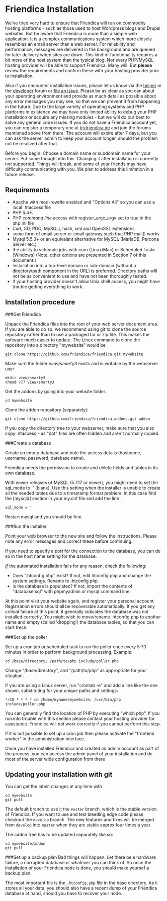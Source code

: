 Friendica Installation
===============

We've tried very hard to ensure that Friendica will run on commodity hosting platforms - such as those used to host Wordpress blogs and Drupal websites.
But be aware that Friendica is more than a simple web application.
It is a complex communications system which more closely resembles an email server than a web server.
For reliability and performance, messages are delivered in the background and are queued for later delivery when sites are down.
This kind of functionality requires a bit more of the host system than the typical blog.
Not every PHP/MySQL hosting provider will be able to support Friendica.
Many will.
But **please** review the requirements and confirm these with your hosting provider prior to installation.

Also if you encounter installation issues, please let us know via the [helper](http://forum.friendi.ca/profile/helpers) or the [developer](https://forum.friendi.ca/profile/developers) forum or [file an issue](https://github.com/friendica/friendica/issues).
Please be as clear as you can about your operating environment and provide as much detail as possible about any error messages you may see, so that we can prevent it from happening in the future.
Due to the large variety of operating systems and PHP platforms in existence we may have only limited ability to debug your PHP installation or acquire any missing modules - but we will do our best to solve any general code issues.
If you do not have a Friendica account yet, you can register a temporary one at [tryfriendica.de](https://tryfriendica.de) and join the forums mentioned above from there.
The account will expire after 7 days, but you can ask the server admin to keep your account longer, should the problem not be resolved after that.

Before you begin: Choose a domain name or subdomain name for your server.
Put some thought into this. Changing it after installation is currently not supported.
Things will break, and some of your friends may have difficulty communicating with you.
We plan to address this limitation in a future release.


Requirements
---

* Apache with mod-rewrite enabled and "Options All" so you can use a local .htaccess file
* PHP 5.4+.
* PHP *command line* access with register_argc_argv set to true in the php.ini file
* Curl, GD, PDO, MySQLi, hash, xml and OpenSSL extensions
* some form of email server or email gateway such that PHP mail() works
* Mysql 5.5.3+ or an equivalant alternative for MySQL (MariaDB, Percona Server etc.)
* the ability to schedule jobs with cron (Linux/Mac) or Scheduled Tasks (Windows) (Note: other options are presented in Section 7 of this document.)
* Installation into a top-level domain or sub-domain (without a directory/path component in the URL) is preferred. Directory paths will not be as convenient to use and have not been thoroughly tested.
* If your hosting provider doesn't allow Unix shell access, you might have trouble getting everything to work.

Installation procedure
---

###Get Friendica

Unpack the Friendica files into the root of your web server document area.
If you are able to do so, we recommend using git to clone the source repository rather than to use a packaged tar or zip file.
This makes the software much easier to update.
The Linux command to clone the repository into a directory "mywebsite" would be

    git clone https://github.com/friendica/friendica.git mywebsite

Make sure the folder *view/smarty3* exists and is writable by the webserver user

    mkdir view/smarty3
    chmod 777 view/smarty3

Get the addons by going into your website folder.

    cd mywebsite

Clone the addon repository (separately):

    git clone https://github.com/friendica/friendica-addons.git addon

If you copy the directory tree to your webserver, make sure that you also copy .htaccess - as "dot" files are often hidden and aren't normally copied.

###Create a database

Create an empty database and note the access details (hostname, username, password, database name).

Friendica needs the permission to create and delete fields and tables in its own database.

With newer releases of MySQL (5.7.17 or newer), you might need to set the sql_mode to '' (blank).
Use this setting when the installer is unable to create all the needed tables due to a timestamp format problem.
In this case find the [mysqld] section in your my.cnf file and add the line :

    sql_mode = ''

Restart mysql and you should be fine.


###Run the installer

Point your web browser to the new site and follow the instructions.
Please note any error messages and correct these before continuing.

If you need to specify a port for the connection to the database, you can do so in the host name setting for the database.

*If* the automated installation fails for any reason, check the following:

* Does ".htconfig.php" exist? If not, edit htconfig.php and change the system settings. Rename to .htconfig.php
* Is the database is populated? If not, import the contents of "database.sql" with phpmyadmin or mysql command line.

At this point visit your website again, and register your personal account.
Registration errors should all be recoverable automatically.
If you get any *critical* failure at this point, it generally indicates the database was not installed correctly.
You might wish to move/rename .htconfig.php to another name and empty (called 'dropping') the database tables, so that you can start fresh.

###Set up the poller

Set up a cron job or scheduled task to run the poller once every 5-10 minutes in order to perform background processing.
Example:

    cd /base/directory; /path/to/php include/poller.php

Change "/base/directory", and "/path/to/php" as appropriate for your situation.

If you are using a Linux server, run "crontab -e" and add a line like the
one shown, substituting for your unique paths and settings:

    */10 * * * * cd /home/myname/mywebsite; /usr/bin/php include/poller.php

You can generally find the location of PHP by executing "which php".
If you run into trouble with this section please contact your hosting provider for assistance.
Friendica will not work correctly if you cannot perform this step.

If it is not possible to set up a cron job then please activate the "frontend worker" in the administration interface.

Once you have installed Friendica and created an admin account as part of the process, you can access the admin panel of your installation and do most of the server wide configuration from there

Updating your installation with git
---

You can get the latest changes at any time with

    cd mywebsite
    git pull

The default branch to use it the ``master`` branch, which is the stable version of Friendica.
If you want to use and test bleeding edge code please checkout the ``develop`` branch.
The new features and fixes will be merged from ``develop`` into ``master`` when they are stable approx four times a year.

The addon tree has to be updated separately like so:

    cd mywebsite/addon
    git pull

###Set up a backup plan
Bad things will happen.
Let there be a hardware failure, a corrupted database or whatever you can think of.
So once the installation of your Friendica node is done, you should make yoursef a backup plan.

The most important file is the `.htconfig.php` file in the base directory.
As it stores all your data, you should also have a recent dump of your Friendica database at hand, should you have to recover your node.
